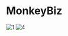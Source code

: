# MonkeyBiz

![1](https://github.com/nandingorig/MonkeyBiz/assets/90836470/1837636b-53b4-4162-b46a-b9b7aeb041e0)
![4](https://github.com/nandingorig/MonkeyBiz/assets/90836470/c050a7a6-2567-4010-9974-0d6775d1ad87)
